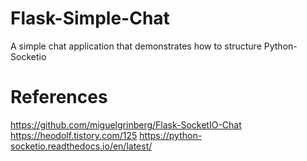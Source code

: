 # Flask-Simple-Chat
A simple chat application that demonstrates how to structure Python-Socketio

# References
https://github.com/miguelgrinberg/Flask-SocketIO-Chat
https://heodolf.tistory.com/125
https://python-socketio.readthedocs.io/en/latest/
